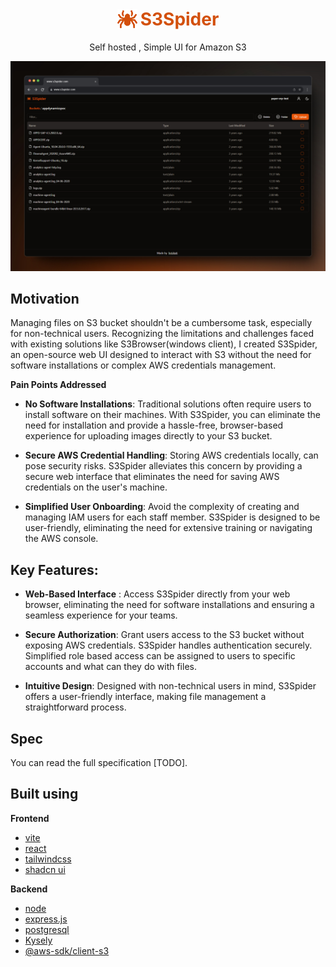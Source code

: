 <h1 style="display:flex; align-items:center; gap:5px; justify-content:center;">
    <img src="./client/public/icons/logo32.png" alt="logo">
    <span style="display:block;color:#D3500C">S3Spider</span>
</h1>
<p style="text-align:center">Self hosted , Simple UI for Amazon S3</p>

<img src="./screens/ui.jpg" alt="app ui">


## Motivation

Managing files on S3 bucket shouldn't be a cumbersome task, especially for non-technical users. Recognizing the limitations and challenges faced with existing solutions like S3Browser(windows client), I created S3Spider, an open-source web UI designed to interact with S3 without the need for software installations or complex AWS credentials management.

**Pain Points Addressed**

- **No Software Installations**: Traditional solutions often require users to install software on their machines. With S3Spider, you can eliminate the need for installation and provide a hassle-free, browser-based experience for uploading images directly to your S3 bucket.

- **Secure AWS Credential Handling**: Storing AWS credentials locally, can pose security risks. S3Spider alleviates this concern by providing a secure web interface that eliminates the need for saving AWS credentials on the user's machine.

- **Simplified User Onboarding**: Avoid the complexity of creating and managing IAM users for each staff member. S3Spider is designed to be user-friendly, eliminating the need for extensive training or navigating the AWS console.


## Key Features:

- **Web-Based Interface** : Access S3Spider directly from your web browser, eliminating the need for software installations and ensuring a seamless experience for your teams.

- **Secure Authorization**: Grant users access to the S3 bucket without exposing AWS credentials. S3Spider handles authentication securely. Simplified role based access can be assigned to users to specific accounts and what can they do
with files. 

- **Intuitive Design**: Designed with non-technical users in mind, S3Spider offers a user-friendly interface, making file
management a straightforward process.


## Spec

You can read the full specification [TODO].

## Built using

**Frontend**

- [vite](https://vitejs.dev/)
- [react](https://react.dev/)
- [tailwindcss](https://tailwindcss.com/)
- [shadcn ui](https://ui.shadcn.com/)

**Backend**

- [node](https://nodejs.org/en/)
- [express.js](https://expressjs.com/)
- [postgresql](https://www.postgresql.org/)
- [Kysely](https://kysely.dev/)
- [@aws-sdk/client-s3](https://www.npmjs.com/package/@aws-sdk/client-s3)


